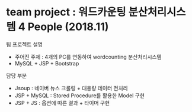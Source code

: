 # team project : 워드카운팅 분산처리시스템 4 People (2018.11)
팀 프로젝트 설명
- 주어진 주제 : 4개의 PC를 연동하여 wordcounting 분산처리시스템
- MySQL + JSP + Bootstrap

담당 부분
- Jsoup : 네이버 뉴스 크롤링 + 대용량 데이터 전처리 
- JSP + MySQL : Stored Procedure를 활용한 Model 구현
- JSP + JS : 옵션에 따른 결과 + 타이머 구현
